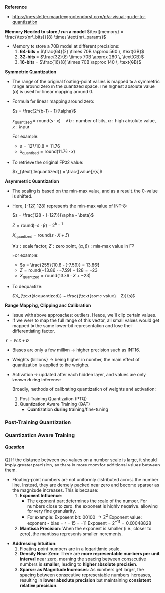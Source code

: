 **Reference**
- https://newsletter.maartengrootendorst.com/p/a-visual-guide-to-quantization

**Memory Needed to store / run a model**
$\text{memory} = \frac{\text{nr\_bits}}{8} \times \text{nr\_params}$
- Memory to store a 70B model at different precisions:
	1. **64-bits** = $\frac{64}{8} \times 70B \approx 560 \, \text{GB}$
	2. **32-bits** = $\frac{32}{8} \times 70B \approx 280 \, \text{GB}$
	3. **16-bits** = $\frac{16}{8} \times 70B \approx 140 \, \text{GB}$

**Symmetric Quantization**
- The range of the original floating-point values is mapped to a symmetric range around zero in the quantized space. The highest absolute value ($\alpha$) is used for linear mapping around 0.
- Formula for linear mapping around zero:
  
  $s = \frac{2^{b-1} - 1}{\alpha}$

  $x_{\text{quantized}} = \text{round} \left( s \cdot x \right) \quad \forall \, b: \text{number of bits, } \alpha: \text{high absolute value, } x: \text{input}$
	
	For example:
	- $s = 127 / 10.8 = 11.76$
	- $x_{\text{quantized}} = \text{round}(11.76 \cdot x)$

- To retrieve the original FP32 value:
  
  $x_{\text{dequantized}} = \frac{[value]}{s}$

**Asymmetric Quantization**
- The scaling is based on the min-max value, and as a result, the 0-value is shifted.
- Here, [-127, 128] represents the min-max value of INT-8:
  
  $s = \frac{128 - (-127)}{\alpha - \beta}$

  $Z = \text{round}\left(-s \cdot \beta \right) - 2^{b-1}$

  $X_{\text{quantized}} = \text{round}\left(s \cdot X + Z \right)$
  
  $\forall \, s: \text{scale factor, } Z: \text{zero point, } (\alpha, \beta): \text{min-max value in FP}$

	For example:
	- $s = \frac{255}{10.8 - (-7.59)} = 13.86$
	- $Z = \text{round}(-13.86 \cdot -7.59) - 128 = -23$
	- $X_{\text{quantized}} = \text{round}(13.86 \cdot X + -23)$

- To dequantize:
  
  $X_{\text{dequantized}} = \frac{(\text{some value} - Z)}{s}$

**Range Mapping, Clipping and Calibration**
- Issue with above approaches: outliers. Hence, we'll clip certain values.
- If we were to map the full range of this vector, all small values would get mapped to the same lower-bit representation and lose their differentiating factor.

$Y = w.x + b$

- Biases are only a few million $\rightarrow$ higher precision such as INT16.
- Weights {billions} $\rightarrow$ being higher in number, the main effect of quantization is applied to the weights.
- Activation $\rightarrow$ updated after each hidden layer, and values are only known during inference.

	Broadly, methods of calibrating quantization of weights and activation:
	1. Post-Training Quantization (PTQ)
	2. Quantization Aware Training (QAT)
		- Quantization **during** training/fine-tuning

### Post-Training Quantization

### Quantization Aware Training

##### Question
Q] If the distance between two values on a number scale is large, it should imply greater precision, as there is more room for additional values between them.
+ Floating-point numbers are not uniformly distributed across the number line. Instead, they are densely packed near zero and become sparser as the magnitude increases. This is because: 
	1. **Exponent Influence**: 
		- The exponent part determines the scale of the number. For numbers close to zero, the exponent is highly negative, allowing for very fine granularity.
		- For example: 
			Exponent bit: 00100 $\rightarrow 2^2$
			Exponent value: exponent - bias = 4 - 15 = -11
			Exponent = $2^{-11} = 0.00048828$
	1. **Mantissa Precision**: When the exponent is smaller (i.e., closer to zero), the mantissa represents smaller increments.
- **Addressing Intuition**:
	1. Floating-point numbers are in a logarithmic scale.
	2. **Density Near Zero**: There are **more representable numbers per unit interval** near zero, meaning the spacing between consecutive numbers is **smaller**, leading to **higher absolute precision**.
	3. **Sparser as Magnitude Increases**: As numbers get larger, the spacing between consecutive representable numbers increases, resulting in **lower absolute precision** but maintaining **consistent relative precision**.
